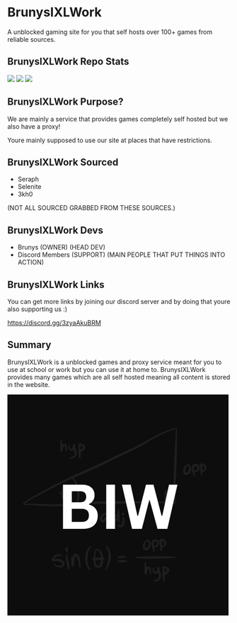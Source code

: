 # BrunysIXLWork
A unblocked gaming site for you that self hosts over 100+ games from reliable sources.

## BrunysIXLWork Repo Stats
<img src="https://img.shields.io/github/repo-size/brunysixlwork/BrunysIXLWork.github.io?style=for-the-badge&labelColor=%23000000&color=%231c1c1c">
<img src="https://img.shields.io/github/stars/brunysixlwork/BrunysIXLWork.github.io?style=for-the-badge&labelColor=%23000000&color=%231c1c1c">
<img src="https://img.shields.io/github/forks/brunysixlwork/BrunysIXLWork.github.io?style=for-the-badge&labelColor=000000&color=1c1c1c">

## BrunysIXLWork Purpose?
We are mainly a service that provides games completely self hosted but we also have a proxy!

Youre mainly supposed to use our site at places that have restrictions.

## BrunysIXLWork Sourced
- Seraph
- Selenite
- 3kh0

(NOT ALL SOURCED GRABBED FROM THESE SOURCES.)

## BrunysIXLWork Devs
- Brunys (OWNER) (HEAD DEV)
- Discord Members (SUPPORT) (MAIN PEOPLE THAT PUT THINGS INTO ACTION)

## BrunysIXLWork Links
You can get more links by joining our discord server and by doing that youre also supporting us :)

https://discord.gg/3zyaAkuBRM 

## Summary
BrunysIXLWork is a unblocked games and proxy service meant for you to use at school or work but you can use it at home to. BrunysIXLWork provides many games which are all self hosted meaning all content is stored in the website.

![logo](./storage/images/logo.png "biw")
